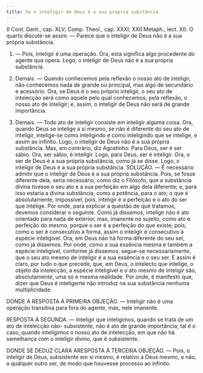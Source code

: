 ```yaml
---
title: Se o inteligir de Deus é a sua própria substância
---
```


(I Cont. Gent., cap. XLV; Comp. Theol., cap. XXXI; XXII Metaph., lect. XI).
  O quarto discute-se assim. — Parece que o inteligir de Deus não é a sua própria substância.  

1. — Pois, inteligir é uma operação. Ora, esta significa algo procedente do agente que opera. Logo, o inteligir de Deus não é a sua própria substância.  

2. Demais. — Quando conhecemos pela reflexão o nosso ato de inteligir, não conhecemos nada de grande ou principal, mas algo de secundário e acessório. Ora, se Deus é o seu próprio inteligir, o seu ato de intelecção será como aquele pelo qual conhecemos, pela reflexão, o nosso ato de inteligir; e, assim, o inteligir de Deus não será de grande importância. 

3. Demais. — Todo ato de inteligir consiste em inteligir alguma coisa. Ora, quando Deus se intelige a si mesmo, se não é diferente do seu ato de inteligir, intelige-se como inteligindo e como inteligindo que se intelige, e assim ao infinito. Logo, o inteligir de Deus não é a sua própria substância.  Mas, em contrário, diz Agostinho: Para Deus, ser é ser sábio. Ora, ser sábio, é inteligir. Logo, para Deus, ser é inteligir. Ora, o ser de Deus é a sua própria substância, como já se disse. Logo, o inteligir de Deus é a sua própria substância. SOLUÇÃO. — É necessário admitir que o inteligir de Deus é a sua própria substância. Pois, se fosse diferente dela, seria necessário, como diz o Filósofo, que a substância divina tivesse o seu ato e a sua perfeição em algo dela diferente; e, para isso estaria a divina substância, como a potência, para o ato; o que é absolutamente, impossível, pois, inteligir é a perfeição e o ato do ser que intelige. Por onde, para explicar a questão de que tratamos, devemos considerar o seguinte. Como já dissemos, inteligir não é ato orientado para nada de exterior, mas, imanente no sujeito, como ato e perfeição do mesmo, porque o ser é a perfeição do que existe; pois, como o ser é consecutivo à forma, assim o inteligir é consecutivo à espécie inteligível. Ora, em Deus não há forma diferente do seu ser, como já dissemos. Por onde, como a sua essência mesma é também a espécie inteligível, conforme já dissemos, segue-se necessariamente, que o seu ato mesmo de inteligir é a sua essência e o seu ser.  E assim é claro, por tudo o que precede, que, em Deus, o intelecto que intelige, o objeto da intelecção, a espécie inteligível e o ato mesmo de inteligir são, absolutamente, uma só e mesma realidade. Por onde, é manifesto que, dizer que Deus é inteligente não introduz na sua substância nenhuma multiplicidade.  

DONDE A RESPOSTA À PRIMEIRA OBJEÇÃO. — Inteligir não é uma operação transitiva para fora do agente, mas, nele imanente.  

RESPOSTA À SEGUNDA. — Inteligir que inteligimos, quando se trata de um ato de intelecção não- subsistente, não é ato de grande importância; tal é o caso, quando inteligimos o nosso ato de intelecção, em que não há semelhança com o inteligir divino, que é subsistente.  

DONDE SE DEDUZ CLARA ARESPOSTA À TERCEIRA OBJEÇÃO. — Pois, o inteligir de Deus, subsistente em si mesmo, é relativo a Deus mesmo, e não, a qualquer outro ser, de modo que houvesse processo ao infinito.
